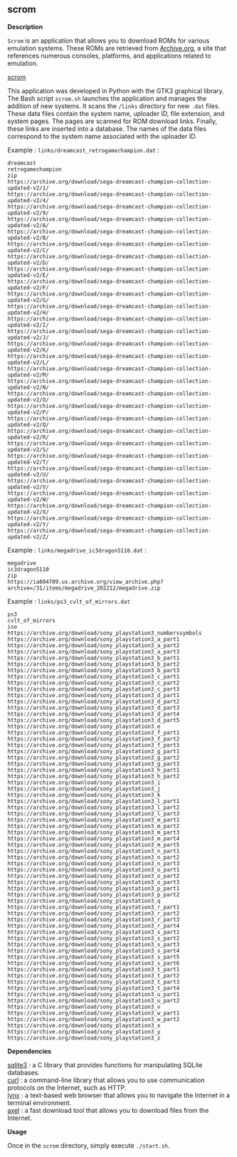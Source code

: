 ## scrom

**Description**

`Scrom` is an application that allows you to download ROMs for various emulation systems.
These ROMs are retrieved from [Archive.org](https://archive.org), a site that references
numerous consoles, platforms, and applications related to emulation.

[scrom](scrom.png)  

This application was developed in Python with the GTK3 graphical library.
The Bash script `scrom.sh` launches the application and manages the addition of new systems.
It scans the `/links` directory for new `.dat` files. These data files contain the system name,
uploader ID, file extension, and system pages. The pages are scanned for ROM download links.
Finally, these links are inserted into a database.
The names of the data files correspond to the system name associated with the uploader ID.  

Example : `links/dreamcast_retrogamechampion.dat` :

```
dreamcast
retrogamechampion
zip
https://archive.org/download/sega-dreamcast-champion-collection-updated-v2/1/
https://archive.org/download/sega-dreamcast-champion-collection-updated-v2/4/
https://archive.org/download/sega-dreamcast-champion-collection-updated-v2/9/
https://archive.org/download/sega-dreamcast-champion-collection-updated-v2/A/
https://archive.org/download/sega-dreamcast-champion-collection-updated-v2/B/
https://archive.org/download/sega-dreamcast-champion-collection-updated-v2/C/
https://archive.org/download/sega-dreamcast-champion-collection-updated-v2/D/
https://archive.org/download/sega-dreamcast-champion-collection-updated-v2/E/
https://archive.org/download/sega-dreamcast-champion-collection-updated-v2/F/
https://archive.org/download/sega-dreamcast-champion-collection-updated-v2/G/
https://archive.org/download/sega-dreamcast-champion-collection-updated-v2/H/
https://archive.org/download/sega-dreamcast-champion-collection-updated-v2/I/
https://archive.org/download/sega-dreamcast-champion-collection-updated-v2/J/
https://archive.org/download/sega-dreamcast-champion-collection-updated-v2/K/
https://archive.org/download/sega-dreamcast-champion-collection-updated-v2/L/
https://archive.org/download/sega-dreamcast-champion-collection-updated-v2/M/
https://archive.org/download/sega-dreamcast-champion-collection-updated-v2/N/
https://archive.org/download/sega-dreamcast-champion-collection-updated-v2/O/
https://archive.org/download/sega-dreamcast-champion-collection-updated-v2/P/
https://archive.org/download/sega-dreamcast-champion-collection-updated-v2/Q/
https://archive.org/download/sega-dreamcast-champion-collection-updated-v2/R/
https://archive.org/download/sega-dreamcast-champion-collection-updated-v2/S/
https://archive.org/download/sega-dreamcast-champion-collection-updated-v2/T/
https://archive.org/download/sega-dreamcast-champion-collection-updated-v2/U/
https://archive.org/download/sega-dreamcast-champion-collection-updated-v2/V/
https://archive.org/download/sega-dreamcast-champion-collection-updated-v2/W/
https://archive.org/download/sega-dreamcast-champion-collection-updated-v2/X/
https://archive.org/download/sega-dreamcast-champion-collection-updated-v2/Y/
https://archive.org/download/sega-dreamcast-champion-collection-updated-v2/Z/
```

Example : `links/megadrive_ic3dragon5110.dat` :

```
megadrive
ic3dragon5110
zip
https://ia804709.us.archive.org/view_archive.php?archive=/31/items/megadrive_202212/megadrive.zip
```

Example : `links/ps3_cvlt_of_mirrors.dat`

```
ps3
cvlt_of_mirrors
iso
https://archive.org/download/sony_playstation3_numberssymbols
https://archive.org/download/sony_playstation3_a_part1
https://archive.org/download/sony_playstation3_a_part2
https://archive.org/download/sony_playstation3_a_part3
https://archive.org/download/sony_playstation3_b_part1
https://archive.org/download/sony_playstation3_b_part2
https://archive.org/download/sony_playstation3_b_part3
https://archive.org/download/sony_playstation3_c_part1
https://archive.org/download/sony_playstation3_c_part2
https://archive.org/download/sony_playstation3_c_part3
https://archive.org/download/sony_playstation3_d_part1
https://archive.org/download/sony_playstation3_d_part2
https://archive.org/download/sony_playstation3_d_part3
https://archive.org/download/sony_playstation3_d_part4
https://archive.org/download/sony_playstation3_d_part5
https://archive.org/download/sony_playstation3_e
https://archive.org/download/sony_playstation3_f_part1
https://archive.org/download/sony_playstation3_f_part2
https://archive.org/download/sony_playstation3_f_part3
https://archive.org/download/sony_playstation3_g_part1
https://archive.org/download/sony_playstation3_g_part2
https://archive.org/download/sony_playstation3_g_part3
https://archive.org/download/sony_playstation3_h_part1
https://archive.org/download/sony_playstation3_h_part2
https://archive.org/download/sony_playstation3_i
https://archive.org/download/sony_playstation3_j
https://archive.org/download/sony_playstation3_k
https://archive.org/download/sony_playstation3_l_part1
https://archive.org/download/sony_playstation3_l_part2
https://archive.org/download/sony_playstation3_l_part3
https://archive.org/download/sony_playstation3_m_part1
https://archive.org/download/sony_playstation3_m_part2
https://archive.org/download/sony_playstation3_m_part3
https://archive.org/download/sony_playstation3_m_part4
https://archive.org/download/sony_playstation3_m_part5
https://archive.org/download/sony_playstation3_n_part1
https://archive.org/download/sony_playstation3_n_part2
https://archive.org/download/sony_playstation3_n_part3
https://archive.org/download/sony_playstation3_o_part1
https://archive.org/download/sony_playstation3_o_part2
https://archive.org/download/sony_playstation3_o_part3
https://archive.org/download/sony_playstation3_p_part1
https://archive.org/download/sony_playstation3_p_part2
https://archive.org/download/sony_playstation3_q
https://archive.org/download/sony_playstation3_r_part1
https://archive.org/download/sony_playstation3_r_part2
https://archive.org/download/sony_playstation3_r_part3
https://archive.org/download/sony_playstation3_r_part4
https://archive.org/download/sony_playstation3_s_part1
https://archive.org/download/sony_playstation3_s_part2
https://archive.org/download/sony_playstation3_s_part3
https://archive.org/download/sony_playstation3_s_part4
https://archive.org/download/sony_playstation3_s_part5
https://archive.org/download/sony_playstation3_s_part6
https://archive.org/download/sony_playstation3_t_part1
https://archive.org/download/sony_playstation3_t_part2
https://archive.org/download/sony_playstation3_t_part3
https://archive.org/download/sony_playstation3_t_part4
https://archive.org/download/sony_playstation3_u_part1
https://archive.org/download/sony_playstation3_u_part2
https://archive.org/download/sony_playstation3_v
https://archive.org/download/sony_playstation3_w_part1
https://archive.org/download/sony_playstation3_w_part2
https://archive.org/download/sony_playstation3_x
https://archive.org/download/sony_playstation3_y
https://archive.org/download/sony_playstation3_z
```

**Dependencies**

[sqlite3](https://www.sqlite.org/index.html) : a C library that provides functions for manipulating SQLite databases.  
[curl](https://curl.haxx.se/) : a command-line library that allows you to use communication protocols on the Internet, such as HTTP.  
[lynx](http://lynx.browser.org/) : a text-based web browser that allows you to navigate the Internet in a terminal environment.  
[axel](https://github.com/axel-download-accelerator/axel) : a fast download tool that allows you to download files from the Internet.  

**Usage**

Once in the `scrom` directory, simply execute `./start.sh`.

